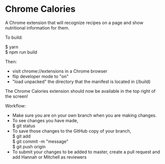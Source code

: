 # Chrome Calories

A Chrome extension that will recognize recipes on a page and show nutritional information for them.

To build:

$ yarn  
$ npm run build

Then:
* visit chrome://extensions in a Chrome browser
* flip developer mode to "on"
* "load unpacked" the directory that the manifest is located in (/build)

The Chrome Calories extension should now be available in the top right of the screen!

Workflow:
* Make sure you are on your own branch when you are making changes.
* To see changes you have made,  
$ git status
* To save those changes to the GitHub copy of your branch,  
$ git add <filename>  
$ git commit -m "message"  
$ git push origin <your-branch-name>
* To submit your changes to be added to master, create a pull request and add Hannah or Mitchell as reviewers